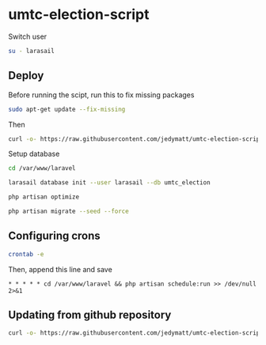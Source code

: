 # umtc-election-script

Switch user
```bash
su - larasail
```

## Deploy

Before running the scipt, run this to fix missing packages
```bash
sudo apt-get update --fix-missing
```
Then
```bash
curl -o- https://raw.githubusercontent.com/jedymatt/umtc-election-script/main/deploy.sh | bash
```

Setup database
```bash
cd /var/www/laravel

larasail database init --user larasail --db umtc_election

php artisan optimize

php artisan migrate --seed --force
```

## Configuring crons

```bash
crontab -e
```
Then, append this line and save
```cron
* * * * * cd /var/www/laravel && php artisan schedule:run >> /dev/null 2>&1
```

## Updating from github repository

```bash
curl -o- https://raw.githubusercontent.com/jedymatt/umtc-election-script/main/update.sh | bash
```
